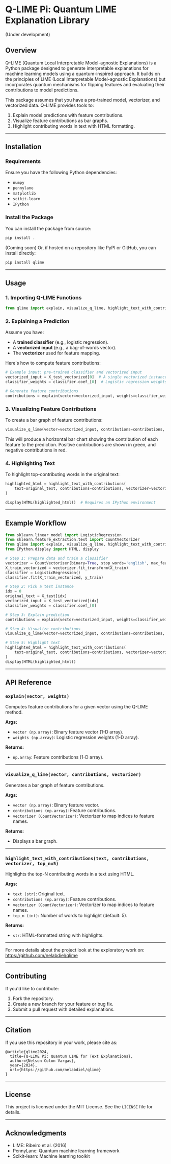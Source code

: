 # Q-LIME Pi: Quantum LIME Explanation Library

(Under development)

## Overview
Q-LIME (Quantum Local Interpretable Model-agnostic Explanations) is a Python package designed to generate interpretable explanations for machine learning models using a quantum-inspired approach. It builds on the principles of LIME (Local Interpretable Model-agnostic Explanations) but incorporates quantum mechanisms for flipping features and evaluating their contributions to model predictions.

This package assumes that you have a pre-trained model, vectorizer, and vectorized data. Q-LIME provides tools to:

1. Explain model predictions with feature contributions.
2. Visualize feature contributions as bar graphs.
3. Highlight contributing words in text with HTML formatting.

---

## Installation

### Requirements
Ensure you have the following Python dependencies:

- `numpy`
- `pennylane`
- `matplotlib`
- `scikit-learn`
- `IPython`

### Install the Package
You can install the package from source:

```bash
pip install .
```

(Coming soon) Or, if hosted on a repository like PyPI or GitHub, you can install directly:

```bash
pip install qlime
```

---

## Usage

### 1. Importing Q-LIME Functions
```python
from qlime import explain, visualize_q_lime, highlight_text_with_contributions
```

### 2. Explaining a Prediction
Assume you have:
- A **trained classifier** (e.g., logistic regression).
- A **vectorized input** (e.g., a bag-of-words vector).
- The **vectorizer** used for feature mapping.

Here's how to compute feature contributions:

```python
# Example input: pre-trained classifier and vectorized input
vectorized_input = X_test_vectorized[0]  # A single vectorized instance
classifier_weights = classifier.coef_[0]  # Logistic regression weights

# Generate feature contributions
contributions = explain(vector=vectorized_input, weights=classifier_weights)
```

### 3. Visualizing Feature Contributions
To create a bar graph of feature contributions:

```python
visualize_q_lime(vector=vectorized_input, contributions=contributions, vectorizer=vectorizer)
```

This will produce a horizontal bar chart showing the contribution of each feature to the prediction. Positive contributions are shown in green, and negative contributions in red.

### 4. Highlighting Text
To highlight top-contributing words in the original text:

```python
highlighted_html = highlight_text_with_contributions(
    text=original_text, contributions=contributions, vectorizer=vectorizer
)

display(HTML(highlighted_html))  # Requires an IPython environment
```

---

## Example Workflow

```python
from sklearn.linear_model import LogisticRegression
from sklearn.feature_extraction.text import CountVectorizer
from qlime import explain, visualize_q_lime, highlight_text_with_contributions
from IPython.display import HTML, display

# Step 1: Prepare data and train a classifier
vectorizer = CountVectorizer(binary=True, stop_words='english', max_features=10)
X_train_vectorized = vectorizer.fit_transform(X_train)
classifier = LogisticRegression()
classifier.fit(X_train_vectorized, y_train)

# Step 2: Pick a test instance
idx = 0
original_text = X_test[idx]
vectorized_input = X_test_vectorized[idx]
classifier_weights = classifier.coef_[0]

# Step 3: Explain prediction
contributions = explain(vector=vectorized_input, weights=classifier_weights)

# Step 4: Visualize contributions
visualize_q_lime(vector=vectorized_input, contributions=contributions, vectorizer=vectorizer)

# Step 5: Highlight text
highlighted_html = highlight_text_with_contributions(
    text=original_text, contributions=contributions, vectorizer=vectorizer
)
display(HTML(highlighted_html))
```

---

## API Reference

### `explain(vector, weights)`
Computes feature contributions for a given vector using the Q-LIME method.

**Args:**
- `vector (np.array)`: Binary feature vector (1-D array).
- `weights (np.array)`: Logistic regression weights (1-D array).

**Returns:**
- `np.array`: Feature contributions (1-D array).

---

### `visualize_q_lime(vector, contributions, vectorizer)`
Generates a bar graph of feature contributions.

**Args:**
- `vector (np.array)`: Binary feature vector.
- `contributions (np.array)`: Feature contributions.
- `vectorizer (CountVectorizer)`: Vectorizer to map indices to feature names.

**Returns:**
- Displays a bar graph.

---

### `highlight_text_with_contributions(text, contributions, vectorizer, top_n=5)`
Highlights the top-N contributing words in a text using HTML.

**Args:**
- `text (str)`: Original text.
- `contributions (np.array)`: Feature contributions.
- `vectorizer (CountVectorizer)`: Vectorizer to map indices to feature names.
- `top_n (int)`: Number of words to highlight (default: 5).

**Returns:**
- `str`: HTML-formatted string with highlights.

---

For more details about the project look at the exploratory work on: https://github.com/nelabdiel/qlime

---

## Contributing
If you'd like to contribute:
1. Fork the repository.
2. Create a new branch for your feature or bug fix.
3. Submit a pull request with detailed explanations.

---

## Citation
If you use this repository in your work, please cite as:
```
@article{qlime2024,
  title={Q-LIME Pi: Quantum LIME for Text Explanations},
  author={Nelson Colon Vargas},
  year={2024},
  url={https://github.com/nelabdiel/qlime}
}
```

---

## License
This project is licensed under the MIT License. See the `LICENSE` file for details.

---

## Acknowledgments
- LIME: Ribeiro et al. (2016)
- PennyLane: Quantum machine learning framework
- Scikit-learn: Machine learning toolkit

